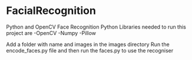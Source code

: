# FacialRecognition
Python and OpenCV Face Recognition
  Python Libraries needed to run this project are
    -OpenCV
    -Numpy 
    -Pillow

  Add a folder with name and images in the images directory
  Run the encode_faces.py file and then run the faces.py to use the recogniser 
